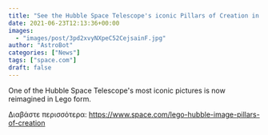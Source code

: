 ```yaml
---
title: "See the Hubble Space Telescope's iconic Pillars of Creation in Lego form"
date: 2021-06-23T12:13:36+00:00
images:
  - "images/post/3pd2xvyNXpeC52CejsainF.jpg"
author: "AstroBot"
categories: ["News"]
tags: ["space.com"]
draft: false
---
```


One of the Hubble Space Telescope's most iconic pictures is now reimagined in Lego form. 

Διαβάστε περισσότερα: https://www.space.com/lego-hubble-image-pillars-of-creation
